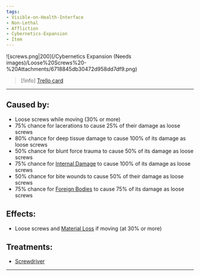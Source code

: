 ```yaml
---
tags:
- Visible-on-Health-Interface
- Non-Lethal
- Affliction
- Cybernetics-Expansion
- Item
---
```


![screws.png\|200](/Cybernetics Expansion (Needs images)/Loose%20Screws%20-%20Attachments/6718845db30472d958dd7df9.png)

> [!info] [Trello card](https://trello.com/c/lRIOAnzG/161-loose-screws)

---

## Caused by:

- Loose screws while moving (30% or more)
- 75% chance for lacerations to cause 25% of their damage as loose screws
- 80% chance for deep tissue damage to cause 100% of its damage as loose screws
- 50% chance for blunt force trauma to cause 50% of its damage as loose screws
- 75% chance for [Internal Damage](../Any%20bodypart/archived/Internal%20Damage.md)  to cause 100% of its damage as loose screws
- 50% chance for bite wounds to cause 50% of their damage as loose screws
- 75% chance for [Foreign Bodies](../Any%20bodypart/Foreign%20Bodies.md)  to cause 75% of its damage as loose screws

## Effects:

- Loose screws and [Material Loss](Material%20Loss.md)  if moving (at 30% or more)

## Treatments:

- [Screwdriver](Screwdriver.md)

---

